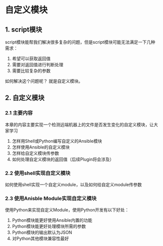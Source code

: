 # 自定义模块
## 1. script模块

script模块能帮我们解决很多复杂的问题，但是script模块可能无法满足一下几种需求：

1. 希望可以获取返回值
2. 需要对返回值进行判断处理
4. 需要比较复杂的参数

如何解决这个问题呢？ 就是自定义模块。		

## 2. 自定义模块
### 2.1 主要内容

本章的内容主要实现一个检测远端机器上的文件是否发生变化的自定义模块，让大家学习

1. 怎样用Shell或Python编写自定义的Ansible模块
2. 怎样使用Ansible的自定义模块
3. 怎样给自定义模块传参数
4. 如何处理自定义模块的返回值（后续Plugin将会涉及）

### 2.2 使用shell实现自定义模块

如何使用shell实现一个自定义module，以及如何给自定义module传参数


### 2.3  使用Anisble Module实现自定义模块

使用Python来实现自定义Module，使用Python开发有以下好处：

1. Python模块能更好使用Ansible内置的功能
2. Python模块能更好处理模块所需的参数
3. Python模块的输出默认为JSON
4. 对Python其他模块兼容性最好